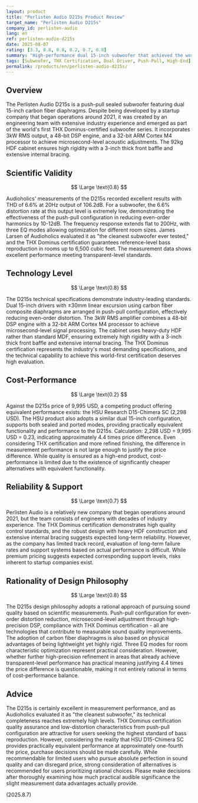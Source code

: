 ```yaml
---
layout: product
title: "Perlisten Audio D215s Product Review"
target_name: "Perlisten Audio D215s"
company_id: perlisten-audio
lang: en
ref: perlisten-audio-d215s
date: 2025-08-07
rating: [3.3, 0.8, 0.8, 0.2, 0.7, 0.8]
summary: "High-performance dual 15-inch subwoofer that achieved the world's first THX Dominus certification. Measurement performance is extremely excellent, but a significant premium of approximately 4.4 times the price compared to equivalent performance products is a challenge"
tags: [Subwoofer, THX Certification, Dual Driver, Push-Pull, High-End]
permalink: /products/en/perlisten-audio-d215s/
---
```


## Overview

The Perlisten Audio D215s is a push-pull sealed subwoofer featuring dual 15-inch carbon fiber diaphragms. Despite being developed by a startup company that began operations around 2021, it was created by an engineering team with extensive industry experience and emerged as part of the world's first THX Dominus-certified subwoofer series. It incorporates 3kW RMS output, a 48-bit DSP engine, and a 32-bit ARM Cortex M4 processor to achieve microsecond-level acoustic adjustments. The 92kg HDF cabinet ensures high rigidity with a 3-inch thick front baffle and extensive internal bracing.

## Scientific Validity

$$ \Large \text{0.8} $$

Audioholics' measurements of the D215s recorded excellent results with THD of 6.6% at 20Hz output of 106.2dB. For a subwoofer, the 6.6% distortion rate at this output level is extremely low, demonstrating the effectiveness of the push-pull configuration in reducing even-order harmonics by 10-12dB. The frequency response extends flat to 200Hz, with three EQ modes allowing optimization for different room sizes. James Larsen of Audioholics evaluated it as "the cleanest subwoofer ever tested," and the THX Dominus certification guarantees reference-level bass reproduction in rooms up to 6,500 cubic feet. The measurement data shows excellent performance meeting transparent-level standards.

## Technology Level

$$ \Large \text{0.8} $$

The D215s technical specifications demonstrate industry-leading standards. Dual 15-inch drivers with ±30mm linear excursion using carbon fiber composite diaphragms are arranged in push-pull configuration, effectively reducing even-order distortion. The 3kW RMS amplifier combines a 48-bit DSP engine with a 32-bit ARM Cortex M4 processor to achieve microsecond-level signal processing. The cabinet uses heavy-duty HDF rather than standard MDF, ensuring extremely high rigidity with a 3-inch thick front baffle and extensive internal bracing. The THX Dominus certification represents the industry's most demanding specifications, and the technical capability to achieve this world-first certification deserves high evaluation.

## Cost-Performance

$$ \Large \text{0.2} $$

Against the D215s price of 9,995 USD, a competing product offering equivalent performance exists: the HSU Research D15-Chimera SC (2,298 USD). The HSU product also adopts a similar dual 15-inch configuration, supports both sealed and ported modes, providing practically equivalent functionality and performance to the D215s. Calculation: 2,298 USD ÷ 9,995 USD = 0.23, indicating approximately 4.4 times price difference. Even considering THX certification and more refined finishing, the difference in measurement performance is not large enough to justify the price difference. While quality is ensured as a high-end product, cost-performance is limited due to the existence of significantly cheaper alternatives with equivalent functionality.

## Reliability & Support

$$ \Large \text{0.7} $$

Perlisten Audio is a relatively new company that began operations around 2021, but the team consists of engineers with decades of industry experience. The THX Dominus certification demonstrates high quality control standards, and the robust design with heavy HDF construction and extensive internal bracing suggests expected long-term reliability. However, as the company has limited track record, evaluation of long-term failure rates and support systems based on actual performance is difficult. While premium pricing suggests expected corresponding support levels, risks inherent to startup companies exist.

## Rationality of Design Philosophy

$$ \Large \text{0.8} $$

The D215s design philosophy adopts a rational approach of pursuing sound quality based on scientific measurements. Push-pull configuration for even-order distortion reduction, microsecond-level adjustment through high-precision DSP, compliance with THX Dominus certification - all are technologies that contribute to measurable sound quality improvements. The adoption of carbon fiber diaphragms is also based on physical advantages of being lightweight yet highly rigid. Three EQ modes for room characteristic optimization represent practical consideration. However, whether further high-precision refinement in areas that already achieve transparent-level performance has practical meaning justifying 4.4 times the price difference is questionable, making it not entirely rational in terms of cost-performance balance.

## Advice

The D215s is certainly excellent in measurement performance, and as Audioholics evaluated it as "the cleanest subwoofer," its technical completeness reaches extremely high levels. THX Dominus certification quality assurance and low-distortion characteristics from push-pull configuration are attractive for users seeking the highest standard of bass reproduction. However, considering the reality that HSU D15-Chimera SC provides practically equivalent performance at approximately one-fourth the price, purchase decisions should be made carefully. While recommendable for limited users who pursue absolute perfection in sound quality and can disregard price, strong consideration of alternatives is recommended for users prioritizing rational choices. Please make decisions after thoroughly examining how much practical audible significance the slight measurement data advantages actually provide.

(2025.8.7)
